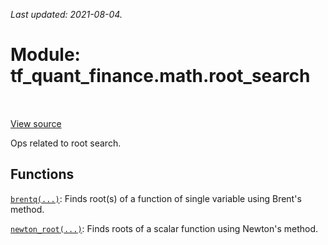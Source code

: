 <!--
This file is generated by a tool. Do not edit directly.
For open-source contributions the docs will be updated automatically.
-->

*Last updated: 2021-08-04.*

<div itemscope itemtype="http://developers.google.com/ReferenceObject">
<meta itemprop="name" content="tf_quant_finance.math.root_search" />
<meta itemprop="path" content="Stable" />
</div>

# Module: tf_quant_finance.math.root_search

<!-- Insert buttons and diff -->

<table class="tfo-notebook-buttons tfo-api" align="left">
</table>

<a target="_blank" href="https://github.com/google/tf-quant-finance/blob/master/tf_quant_finance/math/root_search/__init__.py">View source</a>



Ops related to root search.



## Functions

[`brentq(...)`](../../tf_quant_finance/math/root_search/brentq.md): Finds root(s) of a function of single variable using Brent's method.

[`newton_root(...)`](../../tf_quant_finance/math/root_search/newton_root.md): Finds roots of a scalar function using Newton's method.

